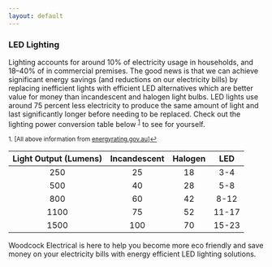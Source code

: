 ```yaml
---
layout: default
---
```


### LED Lighting

Lighting accounts for around 10% of electricity usage in households, and 18–40% of in commercial premises.
The good news is that we can achieve significant energy savings (and reductions on our electricity bills) by replacing inefficient lights with efficient LED alternatives which are better value for money than incandescent and halogen light bulbs.
LED lights use around 75 percent less electricity to produce the same amount of light and last significantly longer before needing to be replaced. 
Check out the lighting power conversion table below <sup><a href="#fn1" id="ref1">1</a></sup> to see for yourself.

<sup id="fn1">1. [All above information from [energyrating.gov.au](https://www.energyrating.gov.au/products/lighting)]<a href="#ref1" title="Jump back to footnote 1 in the text.">↩</a></sup> 

| Light Output (Lumens) | Incandescent | Halogen | LED |
|:---:|:---:|:---:|:---:| 
| 250 | 25 | 18 | 3-4 |
| 500 | 40 | 28 | 5-8 |
| 800 | 60 | 42 | 8-12 |
| 1100 | 75 | 52 | 11-17 |
| 1500 | 100 | 70 | 15-23 |


Woodcock Electrical is here to help you become more eco friendly and save money on your electricity bills with energy efficient LED lighting solutions. 


